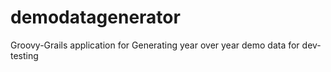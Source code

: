 # demodatagenerator
Groovy-Grails application for Generating year over year demo data for dev-testing
